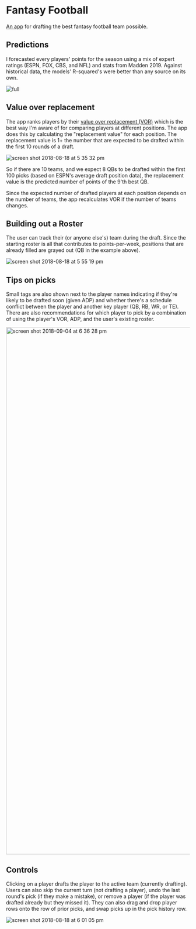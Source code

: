 # Fantasy Football

[An app](http://www.ffdraft2018.com/) for drafting the best fantasy football team possible.

## Predictions

I forecasted every players' points for the season using a mix of expert ratings (ESPN, FOX, CBS, and NFL) and stats from Madden 2019. Against historical data, the models' R-squared's were better than any source on its own.

![full](https://user-images.githubusercontent.com/13923102/43682303-f861f7e2-983e-11e8-98f5-07ec2a89e998.png)

## Value over replacement

The app ranks players by their [value over replacement (VOR)](https://support.fantasypros.com/hc/en-us/articles/115005868747-What-is-value-based-drafting-What-do-player-draft-values-mean-VORP-VONA-VOLS-VBD-) which is the best way I'm aware of for comparing players at different positions. The app does this by calculating the "replacement value" for each position. The replacement value is 1+ the number that are expected to be drafted within the first 10 rounds of a draft.

![screen shot 2018-08-18 at 5 35 32 pm](https://user-images.githubusercontent.com/13923102/44303360-0b0b6a80-a30d-11e8-8901-179bfa8ac693.png)

So if there are 10 teams, and we expect 8 QBs to be drafted within the first 100 picks (based on ESPN's average draft position data), the replacement value is the predicted number of points of the 9'th best QB.

Since the expected number of drafted players at each position depends on the number of teams, the app recalculates VOR if the number of teams changes.

## Building out a Roster

The user can track their (or anyone else's) team during the draft. Since the starting roster is all that contributes to points-per-week, positions that are already filled are grayed out (QB in the example above).

![screen shot 2018-08-18 at 5 55 19 pm](https://user-images.githubusercontent.com/13923102/44303477-e9f84900-a30f-11e8-9119-286d37dc159b.png)

## Tips on picks

Small tags are also shown next to the player names indicating if they're likely to be drafted soon (given ADP) and whether there's a schedule conflict between the player and another key player (QB, RB, WR, or TE). There are also recommendations for which player to pick by a combination of using the player's VOR, ADP, and the user's existing roster.

<img width="1440" alt="screen shot 2018-09-04 at 6 36 28 pm" src="https://user-images.githubusercontent.com/13923102/45061205-7f663d80-b071-11e8-98c8-01ae83f0619d.png">

## Controls

Clicking on a player drafts the player to the active team (currently drafting). Users can also skip the current turn (not drafting a player), undo the last round's pick (if they make a mistake), or remove a player (if the player was drafted already but they missed it). They can also drag and drop player rows onto the row of prior picks, and swap picks up in the pick history row.

![screen shot 2018-08-18 at 6 01 05 pm](https://user-images.githubusercontent.com/13923102/44303527-b4a02b00-a310-11e8-9b0d-edc25883a8c6.png)
